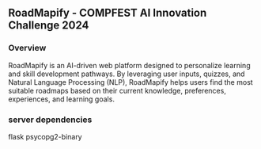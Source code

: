 ## RoadMapify - COMPFEST AI Innovation Challenge 2024
### Overview
RoadMapify is an AI-driven web platform designed to personalize learning and skill development pathways. By leveraging user inputs, quizzes, and Natural Language Processing (NLP), RoadMapify helps users find the most suitable roadmaps based on their current knowledge, preferences, experiences, and learning goals.







### server dependencies
flask
psycopg2-binary